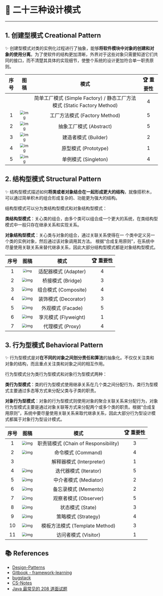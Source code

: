 # 🚢 二十三种设计模式

---

## 1. 创建型模式 Creational Pattern

✨ 创建型模式对类的实例化过程进行了抽象，能够**将软件模块中对象的创建和对象的使用分离**。为了使软件的结构更加清晰，外界对于这些对象只需要知道它们共同的接口，而不清楚其具体的实现细节，使整个系统的设计更加符合单一职责原则。

| 序号 |                             图稿                             |                             模式                             | 🏆 重要性 |
| :--: | :----------------------------------------------------------: | :----------------------------------------------------------: | :------: |
|      |                                                              | 简单工厂模式 (Simple Factory) / 静态工厂方法模式 (Static Factory Method) |    4     |
|  1   | <img src="https://gitee.com/veal98/images/raw/master/img/20201206212655.png" alt="img" style="zoom:80%;" /> |                工厂方法模式 (Factory Method)                 |    5     |
|  2   | <img src="https://gitee.com/veal98/images/raw/master/img/20201206212930.png" alt="img" style="zoom:80%;" /> |                   抽象工厂模式 (Abstract)                    |    5     |
|  3   | <img src="https://gitee.com/veal98/images/raw/master/img/20201206212713.png" alt="img" style="zoom:80%;" /> |                     建造者模式 (Builder)                     |    2     |
|  4   | <img src="https://gitee.com/veal98/images/raw/master/img/20201206212723.png" alt="img" style="zoom:80%;" /> |                     原型模式 (Prototype)                     |    1     |
|  5   | <img src="https://gitee.com/veal98/images/raw/master/img/20201206212734.png" alt="img" style="zoom:80%;" /> |                     单例模式 (Singleton)                     |    4     |

## 2. 结构型模式 Structural Pattern

✨ 结构型模式描述如何**将类或者对象结合在一起形成更大的结构**，就像搭积木，可以通过简单积木的组合形成复杂的、功能更为强大的结构。

结构型模式可以分为类结构型模式和对象结构型模式：

**类结构型模式**：关心类的组合，由多个类可以组合成一个更大的系统，在类结构型模式中一般只存在继承关系和实现关系。

**对象结构型模式**：关心类与对象的组合，通过关联关系使得在一 个类中定义另一个类的实例对象，然后通过该对象调用其方法。 根据“合成复用原则”，在系统中尽量使用关联关系来替代继承关系，因此大部分结构型模式都是对象结构型模式。

| 序号 |                             图稿                             |         模式         | 🏆 重要性 |
| :--: | :----------------------------------------------------------: | :------------------: | :------: |
|  1   | <img src="https://gitee.com/veal98/images/raw/master/img/20201206214000.png" alt="img" style="zoom:67%;" /> | 适配器模式 (Adapter) |    4     |
|  2   | <img src="https://gitee.com/veal98/images/raw/master/img/20201206214020.png" alt="img" style="zoom:80%;" /> |  桥接模式 (Bridge)   |    3     |
|  3   | <img src="https://gitee.com/veal98/images/raw/master/img/20201206214031.png" alt="img" style="zoom:80%;" /> | 组合模式 (Composite) |    4     |
|  4   | <img src="https://gitee.com/veal98/images/raw/master/img/20201206214051.png" alt="img" style="zoom:80%;" /> | 装饰模式 (Decorator) |    3     |
|  5   | <img src="https://gitee.com/veal98/images/raw/master/img/20201206214107.png" alt="img" style="zoom:80%;" /> |  外观模式 (Facade)   |    5     |
|  6   | <img src="https://gitee.com/veal98/images/raw/master/img/20201206214116.png" alt="img" style="zoom:80%;" /> | 享元模式 (Flyweight) |    1     |
|  7   | <img src="https://gitee.com/veal98/images/raw/master/img/20201206214125.png" alt="img" style="zoom:80%;" /> |   代理模式 (Proxy)   |    4     |

## 3. 行为型模式 Behavioral Pattern

✨ 行为型模式是对**在不同的对象之间划分责任和算法**的抽象化。不仅仅关注类和对象的结构，而且重点关注类和对象之间的相互作用。

行为型模式分为类行为型模式和对象行为型模式两种：

**类行为型模式**：类的行为型模式使用继承关系在几个类之间分配行为，类行为型模式主要通过多态等方式来分配父类与子类的职责。

**对象行为型模式**：对象的行为型模式则使用对象的聚合关联关系来分配行为，对象行为型模式主要是通过对象关联等方式来分配两个或多个类的职责。根据“合成复用原则”，系统中要尽量使用关联关系来取代继承关系，因此大部分行为型设计模式都属于对象行为型设计模式。

| 序号 |                             图稿                             |                 模式                 | 🏆 重要性 |
| :--: | :----------------------------------------------------------: | :----------------------------------: | :------: |
|  1   | <img src="https://gitee.com/veal98/images/raw/master/img/20201206214241.png" alt="img" style="zoom:80%;" /> | 职责链模式 (Chain of Responsibility) |    3     |
|  2   | <img src="https://gitee.com/veal98/images/raw/master/img/20201206214249.png" alt="img" style="zoom:80%;" /> |          命令模式 (Command)          |    4     |
|  3   |                                                              |       解释器模式 (Interpreter)       |    1     |
|  4   | <img src="https://gitee.com/veal98/images/raw/master/img/20201206214316.png" alt="img" style="zoom:80%;" /> |        迭代器模式 (Iterator)         |    5     |
|  5   | <img src="https://gitee.com/veal98/images/raw/master/img/20201206214327.png" alt="img" style="zoom:80%;" /> |        中介者模式 (Mediator)         |    2     |
|  6   | <img src="https://gitee.com/veal98/images/raw/master/img/20201206214340.png" alt="img" style="zoom:80%;" /> |         备忘录模式 (Memento)         |    2     |
|  7   | <img src="https://gitee.com/veal98/images/raw/master/img/20201206214348.png" alt="img" style="zoom:80%;" /> |        观察者模式 (Observer)         |    5     |
|  8   | <img src="https://gitee.com/veal98/images/raw/master/img/20201206214407.png" alt="img" style="zoom:80%;" /> |           状态模式 (State)           |    3     |
|  9   | <img src="https://gitee.com/veal98/images/raw/master/img/20201206214416.png" alt="img" style="zoom:80%;" /> |         策略模式 (Strategy)          |    4     |
|  10  | <img src="https://gitee.com/veal98/images/raw/master/img/20201206214426.png" alt="img" style="zoom:80%;" /> |    模板方法模式 (Template Method)    |    3     |
|  11  | <img src="https://gitee.com/veal98/images/raw/master/img/20201206214437.png" alt="img" style="zoom:80%;" /> |         访问者模式 (Visitor)         |    1     |

## 📚 References

- [Design-Patterns](https://design-patterns.readthedocs.io/zh_CN/latest/index.html)
- [Gitbook - framework-learning](https://qsjzwithguang19forever.gitee.io/framework-learning/gitbook_doc/design_pattern/%E8%AE%BE%E8%AE%A1%E6%A8%A1%E5%BC%8F%E7%AE%80%E4%BB%8B.html)
- [bugstack](http://book.bugstack.cn/#s/6AneBuNA)
- [CS-Notes](https://cyc2018.github.io/CS-Notes/#/notes/%E8%AE%BE%E8%AE%A1%E6%A8%A1%E5%BC%8F)
- [Java 最常见的 208 道面试题](https://mp.weixin.qq.com/s/Wahq4TnCm4Pzb6VshWma1Q)